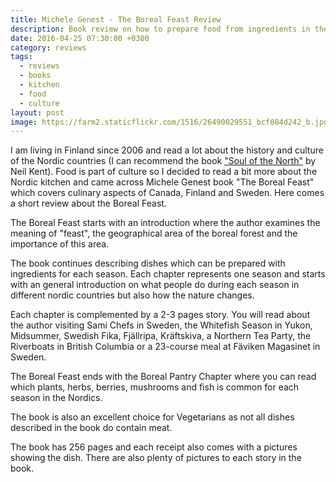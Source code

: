 ```yaml
---
title: Michele Genest - The Boreal Feast Review
description: Book review on how to prepare food from ingredients in the North.
date: 2016-04-25 07:30:00 +0300
category: reviews
tags:
  - reviews
  - books
  - kitchen
  - food
  - culture
layout: post
image: https://farm2.staticflickr.com/1516/26490029551_bcf084d242_b.jpg
---
```

I am living in Finland since 2006 and read a lot about the history and culture of the Nordic countries (I can recommend the book <a href="http://www.amazon.com/Soul-North-Architectural-Countries-1700-1940/dp/1861890672" rel="nofollow">"Soul of the North"</a> by Neil Kent). Food is part of culture so I decided to read a bit more about the Nordic kitchen and came across Michele Genest book "The Boreal Feast" which covers culinary aspects of Canada, Finland and Sweden. Here comes a short review about the Boreal Feast.

<amp-img src="https://farm2.staticflickr.com/1516/26490029551_bcf084d242_b.jpg" width="100%" alt="Michele Genest - The Boreal Feast"></amp-img>

<!--more-->

The Boreal Feast starts with an introduction where the author examines the meaning of "feast", the geographical area of the boreal forest and the importance of this area.

The book continues describing dishes which can be prepared with ingredients for each season. Each chapter represents one season and starts with an general introduction on what people do during each season in different nordic countries but also how the nature changes.

Each chapter is complemented by a 2-3 pages story. You will read about the author visiting Sami Chefs in Sweden, the Whitefish Season in Yukon, Midsummer, Swedish Fika, Fjällripa, Kräftskiva, a Northern Tea Party, the Riverboats in British Columbia or a 23-course meal at Fäviken Magasinet in Sweden.

The Boreal Feast ends with the Boreal Pantry Chapter where you can read which plants, herbs, berries, mushrooms and fish is common for each season in the Nordics.

The book is also an excellent choice for Vegetarians as not all dishes described in the book do contain meat.

The book has 256 pages and each receipt also comes with a pictures showing the dish. There are also plenty of pictures to each story in the book.
